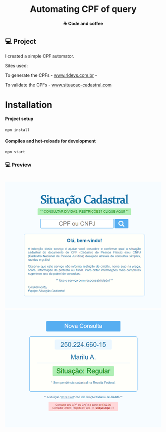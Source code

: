 
<h1 align="center">
   Automating CPF of query
</h1>


<h4 align="center">
  ☕ Code and coffee
</h4>


## 💻 Project

I created a simple CPF automator.

Sites used:

To generate the CPFs - www.4devs.com.br  -

To validate the CPFs - www.situacao-cadastral.com

# Installation

#### Project setup
```
npm install
```

#### Compiles and hot-reloads for development
```
npm start
```

### 💻 Preview

<h1 align="center">
    <img alt="Be The Hero" src="https://github.com/michelbernardods/automating-cpf-query/blob/master/photo1.PNG"  />
    <img alt="Be The Hero" src="https://github.com/michelbernardods/automating-cpf-query/blob/master/photo2.PNG"  />
</h1>
